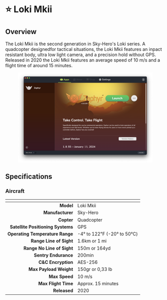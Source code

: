 # ⭐ Loki Mkii

## Overview

The Loki Mkii is the second generation in Sky-Hero's Loki series.  A quadcopter designedfor tactical situations, the Loki Mkii features an inpact resistant body, ultra low light camera, and a precision hold without GPS.  Released in 2020 the Loki Mkii features an average speed of 10 m/s and a flight time of around 15 minutes.

<figure><img src="../../.gitbook/assets/image (12).png" alt=""><figcaption></figcaption></figure>

## Specifications

### Aircraft

<table data-full-width="false"><thead><tr><th align="right"></th><th></th></tr></thead><tbody><tr><td align="right"><strong>Model</strong></td><td>Loki Mkii</td></tr><tr><td align="right"><strong>Manufacturer</strong></td><td>Sky-Hero</td></tr><tr><td align="right"><strong>Copter</strong></td><td>Quadcopter</td></tr><tr><td align="right"><strong>Satellite Positioning Systems</strong></td><td>GPS</td></tr><tr><td align="right"><strong>Operating Temperature Range</strong></td><td>-4° to 122℉ (-20° to 50℃)</td></tr><tr><td align="right"><strong>Range Line of Sight</strong></td><td>1.6km or 1 mi</td></tr><tr><td align="right"><strong>Range No Line of Sight</strong></td><td>150m or 164yd</td></tr><tr><td align="right"><strong>Sentry Endurance</strong></td><td>200min</td></tr><tr><td align="right"><strong>C&#x26;C Encryption</strong></td><td>AES-256</td></tr><tr><td align="right"><strong>Max Payload Weight</strong></td><td>150gr or 0,33 lb</td></tr><tr><td align="right"><strong>Max Speed</strong></td><td>10 m/s</td></tr><tr><td align="right"><strong>Max Flight Time</strong></td><td>Approx. 15 minutes</td></tr><tr><td align="right"><strong>Released</strong></td><td>2020</td></tr></tbody></table>
